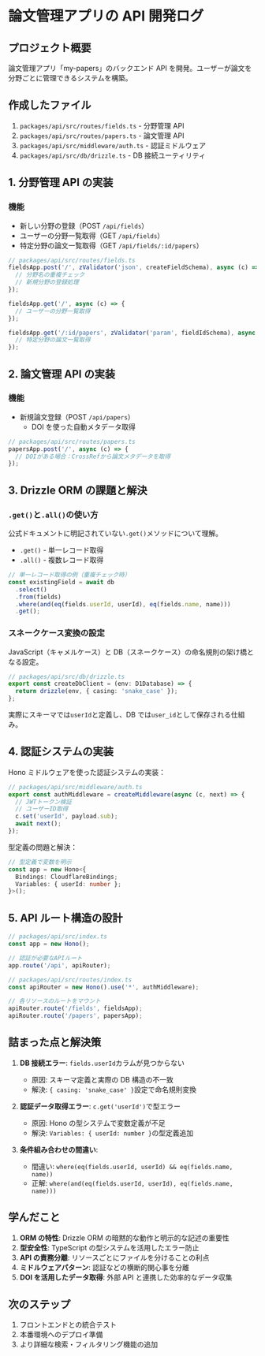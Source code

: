 # 論文管理アプリの API 開発ログ

## プロジェクト概要

論文管理アプリ「my-papers」のバックエンド API を開発。ユーザーが論文を分野ごとに管理できるシステムを構築。

## 作成したファイル

1. `packages/api/src/routes/fields.ts` - 分野管理 API
2. `packages/api/src/routes/papers.ts` - 論文管理 API
3. `packages/api/src/middleware/auth.ts` - 認証ミドルウェア
4. `packages/api/src/db/drizzle.ts` - DB 接続ユーティリティ

## 1. 分野管理 API の実装

### 機能

- 新しい分野の登録（POST `/api/fields`）
- ユーザーの分野一覧取得（GET `/api/fields`）
- 特定分野の論文一覧取得（GET `/api/fields/:id/papers`）

```typescript
// packages/api/src/routes/fields.ts
fieldsApp.post('/', zValidator('json', createFieldSchema), async (c) => {
  // 分野名の重複チェック
  // 新規分野の登録処理
});

fieldsApp.get('/', async (c) => {
  // ユーザーの分野一覧取得
});

fieldsApp.get('/:id/papers', zValidator('param', fieldIdSchema), async (c) => {
  // 特定分野の論文一覧取得
});
```

## 2. 論文管理 API の実装

### 機能

- 新規論文登録（POST `/api/papers`）
  - DOI を使った自動メタデータ取得

```typescript
// packages/api/src/routes/papers.ts
papersApp.post('/', async (c) => {
  // DOIがある場合：CrossRefから論文メタデータを取得
});
```

## 3. Drizzle ORM の課題と解決

### `.get()`と`.all()`の使い方

公式ドキュメントに明記されていない`.get()`メソッドについて理解。

- `.get()` - 単一レコード取得
- `.all()` - 複数レコード取得

```typescript
// 単一レコード取得の例（重複チェック時）
const existingField = await db
  .select()
  .from(fields)
  .where(and(eq(fields.userId, userId), eq(fields.name, name)))
  .get();
```

### スネークケース変換の設定

JavaScript（キャメルケース）と DB（スネークケース）の命名規則の架け橋となる設定。

```typescript
// packages/api/src/db/drizzle.ts
export const createDbClient = (env: D1Database) => {
  return drizzle(env, { casing: 'snake_case' });
};
```

実際にスキーマでは`userId`と定義し、DB では`user_id`として保存される仕組み。

## 4. 認証システムの実装

Hono ミドルウェアを使った認証システムの実装：

```typescript
// packages/api/src/middleware/auth.ts
export const authMiddleware = createMiddleware(async (c, next) => {
  // JWTトークン検証
  // ユーザーID取得
  c.set('userId', payload.sub);
  await next();
});
```

型定義の問題と解決：

```typescript
// 型定義で変数を明示
const app = new Hono<{
  Bindings: CloudflareBindings;
  Variables: { userId: number };
}>();
```

## 5. API ルート構造の設計

```typescript
// packages/api/src/index.ts
const app = new Hono();

// 認証が必要なAPIルート
app.route('/api', apiRouter);

// packages/api/src/routes/index.ts
const apiRouter = new Hono().use('*', authMiddleware);

// 各リソースのルートをマウント
apiRouter.route('/fields', fieldsApp);
apiRouter.route('/papers', papersApp);
```

## 詰まった点と解決策

1. **DB 接続エラー**: `fields.userId`カラムが見つからない

   - 原因: スキーマ定義と実際の DB 構造の不一致
   - 解決: `{ casing: 'snake_case' }`設定で命名規則変換

2. **認証データ取得エラー**: `c.get('userId')`で型エラー

   - 原因: Hono の型システムで変数定義が不足
   - 解決: `Variables: { userId: number }`の型定義追加

3. **条件組み合わせの間違い**:
   - 間違い: `where(eq(fields.userId, userId) && eq(fields.name, name))`
   - 正解: `where(and(eq(fields.userId, userId), eq(fields.name, name)))`

## 学んだこと

1. **ORM の特性**: Drizzle ORM の暗黙的な動作と明示的な記述の重要性
2. **型安全性**: TypeScript の型システムを活用したエラー防止
3. **API の責務分離**: リソースごとにファイルを分けることの利点
4. **ミドルウェアパターン**: 認証などの横断的関心事を分離
5. **DOI を活用したデータ取得**: 外部 API と連携した効率的なデータ収集

## 次のステップ

1. フロントエンドとの統合テスト
2. 本番環境へのデプロイ準備
3. より詳細な検索・フィルタリング機能の追加
